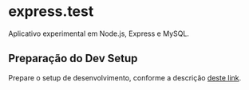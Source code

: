 
# express.test
Aplicativo experimental em Node.js, Express e MySQL.

## Preparação do Dev Setup
Prepare o setup de desenvolvimento, conforme a descrição [deste link](https://docs.google.com/file/d/1Zo42HZvGtEAx-9OjLX5Cr9J5SKl07NvUxLGSTSbWHpc).  
